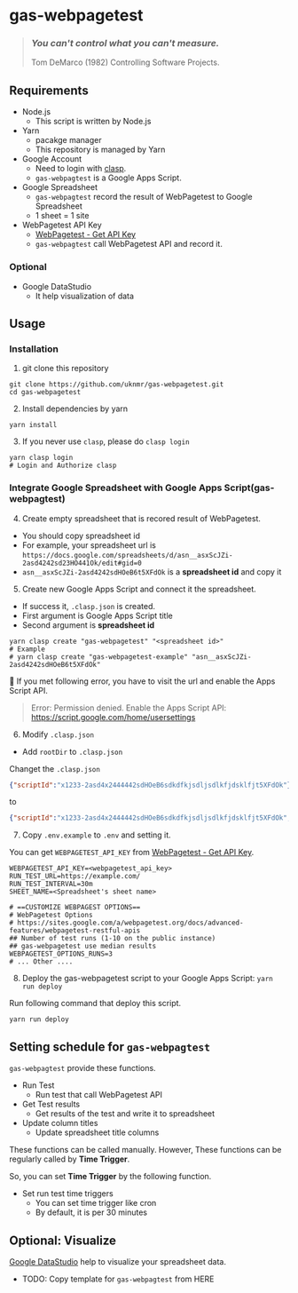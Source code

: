 # gas-webpagetest

> ### *You can't control what you can't measure.*
> Tom DeMarco (1982) Controlling Software Projects.

## Requirements

- Node.js
  - This script is written by Node.js
- Yarn
  - pacakge manager
  - This repository is managed by Yarn
- Google Account
  - Need to login with [clasp](https://github.com/google/clasp).
  - `gas-webpagtest` is a Google Apps Script.
- Google Spreadsheet
  - `gas-webpagtest` record the result of WebPagetest to Google Spreadsheet
  - 1 sheet = 1 site
- WebPagetest API Key
  - [WebPagetest - Get API Key](https://www.webpagetest.org/getkey.php)
  - `gas-webpagtest` call WebPagetest API and record it.

### Optional

- Google DataStudio
  - It help visualization of data

## Usage

### Installation

1. git clone this repository

```
git clone https://github.com/uknmr/gas-webpagetest.git
cd gas-webpagetest
```

2. Install dependencies by yarn


```
yarn install
```


3. If you never use `clasp`, please do `clasp login`

```
yarn clasp login
# Login and Authorize clasp
```

### Integrate Google Spreadsheet with Google Apps Script(gas-webpagtest)

4. Create empty spreadsheet that is recored result of WebPagetest.
  - You should copy spreadsheet id
  - For example, your spreadsheet url is `https://docs.google.com/spreadsheets/d/asn__asxScJZi-2asd4242sd23HO441Ok/edit#gid=0`
  - `asn__asxScJZi-2asd4242sdHOeB6t5XFdOk` is a **spreadsheet id** and copy it
5. Create new Google Apps Script and connect it the spreadsheet.
  - If success it, `.clasp.json` is created.
  - First argument is Google Apps Script title
  - Second argument is **spreadsheet id**

```
yarn clasp create "gas-webpagetest" "<spreadsheet id>"
# Example
# yarn clasp create "gas-webpagetest-example" "asn__asxScJZi-2asd4242sdHOeB6t5XFdOk"
```

:memo: If you met following error, you have to visit the url and enable the Apps Script API.

> Error: Permission denied. Enable the Apps Script API:
> https://script.google.com/home/usersettings

6. Modify `.clasp.json`
  - Add `rootDir` to `.clasp.json`
  
Changet the `.clasp.json`

```json
{"scriptId":"x1233-2asd4x2444442sdHOeB6sdkdfkjsdljsdlkfjdsklfjt5XFdOk"}
```

to

```json
{"scriptId":"x1233-2asd4x2444442sdHOeB6sdkdfkjsdljsdlkfjdsklfjt5XFdOk", "rootDir": "dist"}
```

7. Copy `.env.example` to `.env` and setting it.

You can get `WEBPAGETEST_API_KEY` from [WebPagetest - Get API Key](https://www.webpagetest.org/getkey.php).

```.env
WEBPAGETEST_API_KEY=<webpagetest_api_key>
RUN_TEST_URL=https://example.com/
RUN_TEST_INTERVAL=30m
SHEET_NAME=<Spreadsheet's sheet name>

# ==CUSTOMIZE WEBPAGEST OPTIONS==
# WebPagetest Options
# https://sites.google.com/a/webpagetest.org/docs/advanced-features/webpagetest-restful-apis
## Number of test runs (1-10 on the public instance)
## gas-webpagetest use median results
WEBPAGETEST_OPTIONS_RUNS=3
# ... Other .... 
```


8. Deploy the gas-webpagetest script to your Google Apps Script: `yarn run deploy`

Run following command that deploy this script.

```
yarn run deploy
```

## Setting schedule for `gas-webpagtest`

`gas-webpagtest` provide these functions.

- Run Test
  - Run test that call WebPagetest API
- Get Test results
  - Get results of the test and write it to spreadsheet
- Update column titles
  - Update spreadsheet title columns

These functions can be called manually.
However, These functions can be regularly called by **Time Trigger**.

So, you can set **Time Trigger** by the following function.

- Set run test time triggers
  - You can set time trigger like cron
  - By default, it is per 30 minutes

## Optional: Visualize

[Google DataStudio](https://datastudio.google.com) help to visualize your spreadsheet data.

- TODO: Copy template for `gas-webpagtest` from HERE
